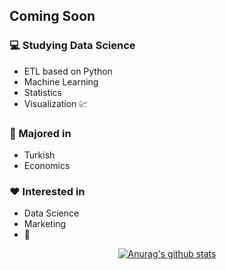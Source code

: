 ## Coming Soon
### :computer: Studying Data Science
+ ETL based on Python
+ Machine Learning
+ Statistics
+ Visualization :chart:
### :pencil: Majored in
+ Turkish
+ Economics
### :heart: Interested in
+ Data Science
+ Marketing
+ :musical_note:


<div align=center>
	
[![Anurag's github stats](https://github-readme-stats.vercel.app/api?username=hanna-joo&show_icons=true&theme=gruvbox)](https://github.com/anuraghazra/github-readme-stats)

</div>
